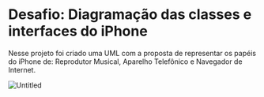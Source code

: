 # Desafio:  Diagramação das classes e interfaces do iPhone

Nesse projeto foi criado uma UML com a proposta de representar os papéis do iPhone de: Reprodutor Musical, Aparelho Telefônico e Navegador de Internet.

![Untitled](https://github.com/Alaansp/diagrama-classes-interfaces-iPhone/assets/110340422/fb717b3d-4ecd-40df-ad92-062f36616a6f)
